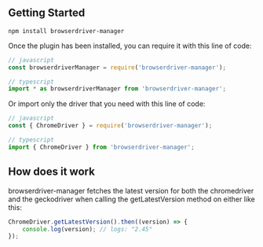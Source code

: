## Getting Started

```shell
npm install browserdriver-manager
```

Once the plugin has been installed, you can require it with this line of code:

```javascript
// javascript
const browserdriverManager = require('browserdriver-manager');
```

```typescript
// typescript
import * as browserdriverManager from 'browserdriver-manager';
```

Or import only the driver that you need with this line of code:

```javascript
// javascript
const { ChromeDriver } = require('browserdriver-manager');
```

```typescript
// typescript
import { ChromeDriver } from 'browserdriver-manager';
```

## How does it work
browserdriver-manager fetches the latest version for both the chromedriver and the geckodriver when calling the getLatestVersion method on either like this:

```javascript
ChromeDriver.getLatestVersion().then((version) => {
    console.log(version); // logs: "2.45"
});
```
